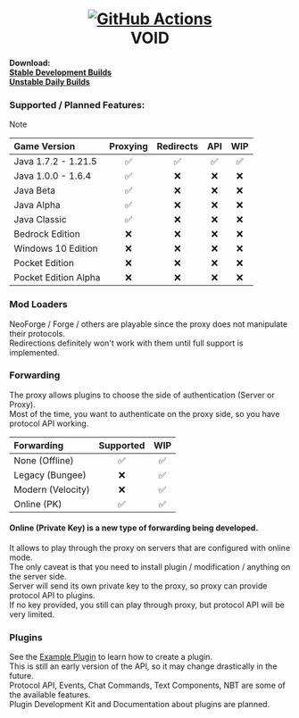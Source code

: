 <h1 align="center">
  <a href="https://github.com/caunt/Void/actions">
    <img src="https://github.com/caunt/Void/actions/workflows/build.yml/badge.svg" alt="GitHub Actions">
  </a>
  <br>
  VOID
</h1>


**Download:**
<br>
[**Stable Development Builds**](https://github.com/caunt/Void/releases)
<br>
[**Unstable Daily Builds**](https://github.com/caunt/Void/actions)



### Supported / Planned Features:

> [!NOTE]
>
>| Game Version         | Proxying           | Redirects          | API                | WIP                |
>| :------------------- | :----------------: | :----------------: | :----------------: | :----------------: |
>| Java 1.7.2 - 1.21.5  | :white_check_mark: | :white_check_mark: | :white_check_mark: | :white_check_mark: |
>| Java 1.0.0 - 1.6.4   | :white_check_mark: | :x:                | :x:                | :x:                |
>| Java Beta            | :white_check_mark: | :x:                | :x:                | :x:                |
>| Java Alpha           | :white_check_mark: | :x:                | :x:                | :x:                |
>| Java Classic         | :white_check_mark: | :x:                | :x:                | :x:                |
>| Bedrock Edition      | :x:                | :x:                | :x:                | :x:                |
>| Windows 10 Edition   | :x:                | :x:                | :x:                | :x:                |
>| Pocket Edition       | :x:                | :x:                | :x:                | :x:                |
>| Pocket Edition Alpha | :x:                | :x:                | :x:                | :x:                |

### Mod Loaders
NeoForge / Forge / others are playable since the proxy does not manipulate their protocols.
<br>
Redirections definitely won't work with them until full support is implemented.

### Forwarding
The proxy allows plugins to choose the side of authentication (Server or Proxy).
<br>
Most of the time, you want to authenticate on the proxy side, so you have protocol API working.

| Forwarding        | Supported          | WIP                |
| :---------------- | :----------------: | :----------------: |
| None (Offline)    | :white_check_mark: | :white_check_mark: |
| Legacy (Bungee)   | :x:                | :white_check_mark: |
| Modern (Velocity) | :x:                | :white_check_mark: |
| Online (PK)       | :white_check_mark: | :white_check_mark: |

#### Online (Private Key) is a new type of forwarding being developed.
It allows to play through the proxy on servers that are configured with online mode.
<br>
The only caveat is that you need to install plugin / modification / anything on the server side.
<br>
Server will send its own private key to the proxy, so proxy can provide protocol API to plugins.
<br>
If no key provided, you still can play through proxy, but protocol API will be very limited.


### Plugins
See the [Example Plugin](https://github.com/caunt/Void/blob/main/src/Plugins/ExamplePlugin/ExamplePlugin.cs) to learn how to create a plugin.
<br>
This is still an early version of the API, so it may change drastically in the future.
<br>
Protocol API, Events, Chat Commands, Text Components, NBT are some of the available features.
<br>
Plugin Development Kit and Documentation about plugins are planned.
